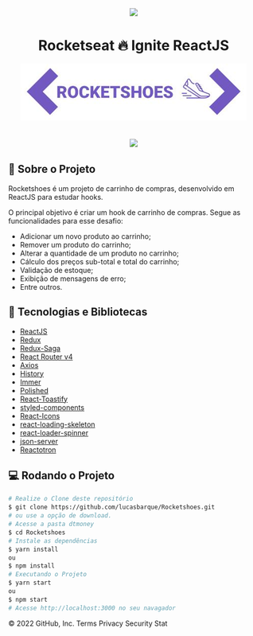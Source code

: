<!-- Logotipo -->
<div align="center">
  <img src="https://i.ibb.co/vXPnm4F/ignite.png">
</div>

<!-- Title -->
<h1 align="center"> Rocketseat 🔥 Ignite ReactJS </h1>

<!-- Logo -->
<div align="center">
  <img src=".github/logo-app.jpg">
</div>
<br/>
<br/>
<!-- Preview -->
<div align="center">
  <img src=".github/preview.gif">
</div>

<!-- Sobre o Projeto -->
## 🧐 Sobre o Projeto
Rocketshoes é um projeto de carrinho de compras, desenvolvido em ReactJS para estudar hooks.

O principal objetivo é criar um hook de carrinho de compras. Segue as funcionalidades para esse desafio:
- Adicionar um novo produto ao carrinho;
- Remover um produto do carrinho;
- Alterar a quantidade de um produto no carrinho;
- Cálculo dos preços sub-total e total do carrinho;
- Validação de estoque;
- Exibição de mensagens de erro;
- Entre outros.

## 🚀 Tecnologias e Bibliotecas
* [ReactJS](https://reactjs.org/)
* [Redux](https://redux.js.org/)
* [Redux-Saga](https://redux-saga.js.org/)
* [React Router v4](https://github.com/ReactTraining/react-router)
* [Axios](https://github.com/axios/axios)
* [History](https://www.npmjs.com/package/history)
* [Immer](https://github.com/immerjs/immer)
* [Polished](https://polished.js.org/)
* [React-Toastify](https://fkhadra.github.io/react-toastify/)
* [styled-components](https://www.styled-components.com/)
* [React-Icons](https://react-icons.netlify.com/)
* [react-loading-skeleton](https://github.com/dvtng/react-loading-skeleton)
* [react-loader-spinner](https://github.com/mhnpd/react-loader-spinner)
* [json-server](https://github.com/typicode/json-server)
* [Reactotron](https://infinite.red/reactotron)

## 💻 Rodando o Projeto
```bash
# Realize o Clone deste repositório
$ git clone https://github.com/lucasbarque/Rocketshoes.git
# ou use a opção de download.
# Acesse a pasta dtmoney
$ cd Rocketshoes
# Instale as dependências
$ yarn install
ou
$ npm install
# Executando o Projeto
$ yarn start 
ou
$ npm start
# Acesse http://localhost:3000 no seu navagador
```
© 2022 GitHub, Inc.
Terms
Privacy
Security
Stat